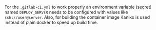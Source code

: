For the `.gitlab-ci.yml` to work properly an environment variable (secret) named `DEPLOY_SERVER` needs to be configured with values like `ssh://user@server`. Also, for building the container image Kaniko is used instead of plain docker to speed up build time.
